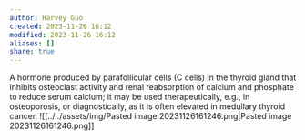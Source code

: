 ```yaml
---
author: Harvey Guo
created: 2023-11-26 16:12
modified: 2023-11-26 16:12
aliases: []
share: true
---
```


A hormone produced by parafollicular cells (C cells) in the thyroid gland that inhibits osteoclast activity and renal reabsorption of calcium and phosphate to reduce serum calcium; it may be used therapeutically, e.g., in osteoporosis, or diagnostically, as it is often elevated in medullary thyroid cancer.
![[../../assets/img/Pasted image 20231126161246.png|Pasted image 20231126161246.png]]